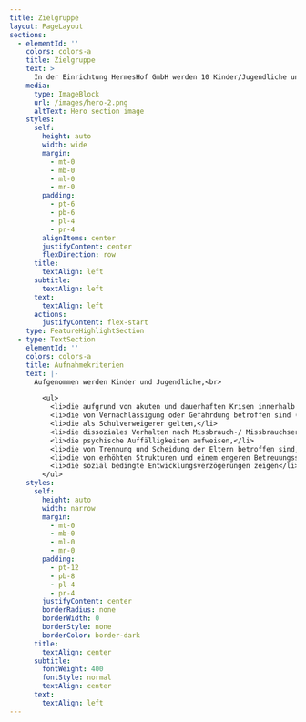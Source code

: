 ```yaml
---
title: Zielgruppe
layout: PageLayout
sections:
  - elementId: ''
    colors: colors-a
    title: Zielgruppe
    text: >
      In der Einrichtung HermesHof GmbH werden 10 Kinder/Jugendliche und junge Volljährige gem. § 34 SGB VIII ab dem 10. Lebensjahr betreut. Darüber hinaus besteht ein Platz zur Verselbständigung gem. § 41 SGB VII in einer separaten Einliegerwohnung. Bei der Wohngruppe HermesHof GmbH  handelt es sich um eine geschlechtsgemischte Gruppe. Aufgrund der großzügigen, räumlichen Gegebenheiten (Wohnfläche 406 qm) ist es möglich, flexibel auf die Bedürfnisse und Bedarfe der Kinder/Jugendlichen und jungen Volljährigen einzugehen.
    media:
      type: ImageBlock
      url: /images/hero-2.png
      altText: Hero section image
    styles:
      self:
        height: auto
        width: wide
        margin:
          - mt-0
          - mb-0
          - ml-0
          - mr-0
        padding:
          - pt-6
          - pb-6
          - pl-4
          - pr-4
        alignItems: center
        justifyContent: center
        flexDirection: row
      title:
        textAlign: left
      subtitle:
        textAlign: left
      text:
        textAlign: left
      actions:
        justifyContent: flex-start
    type: FeatureHighlightSection
  - type: TextSection
    elementId: ''
    colors: colors-a
    title: Aufnahmekriterien
    text: |-
      Aufgenommen werden Kinder und Jugendliche,<br>

        <ul>
          <li>die aufgrund von akuten und dauerhaften Krisen innerhalb der Herkunftsfamilie in dieser nicht leben können,</li>
          <li>die von Vernachlässigung oder Gefährdung betroffen sind (Erziehungseinschränkung bis hin zu Erziehungsunfähigkeit, Suchtproblematik, Krankheit, Kriminalität der Erziehungsberechtigten,</li>
          <li>die als Schulverweigerer gelten,</li>
          <li>die dissoziales Verhalten nach Missbrauch-/ Missbrauchserfahrungen zeigen,</li>
          <li>die psychische Auffälligkeiten aufweisen,</li>
          <li>die von Trennung und Scheidung der Eltern betroffen sind,</li>
          <li>die von erhöhten Strukturen und einem engeren Betreuungssetting profitieren,</li>
          <li>die sozial bedingte Entwicklungsverzögerungen zeigen</li>
        </ul>
    styles:
      self:
        height: auto
        width: narrow
        margin:
          - mt-0
          - mb-0
          - ml-0
          - mr-0
        padding:
          - pt-12
          - pb-8
          - pl-4
          - pr-4
        justifyContent: center
        borderRadius: none
        borderWidth: 0
        borderStyle: none
        borderColor: border-dark
      title:
        textAlign: center
      subtitle:
        fontWeight: 400
        fontStyle: normal
        textAlign: center
      text:
        textAlign: left
---
```

